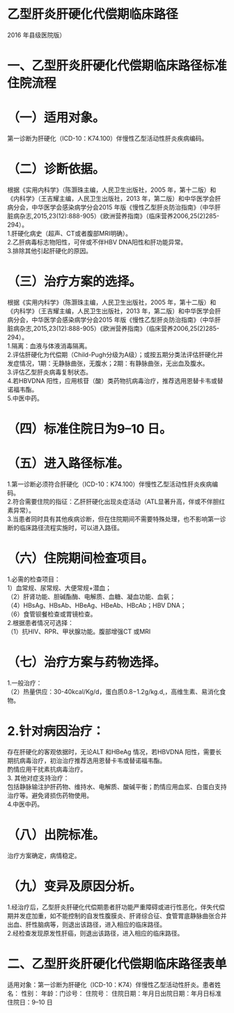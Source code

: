 # 乙型肝炎肝硬化代偿期临床路径  
2016 年县级医院版）  
# 一、乙型肝炎肝硬化代偿期临床路径标准住院流程  
# （一）适用对象。  
第一诊断为肝硬化（ICD-10：K74.100）伴慢性乙型活动性肝炎疾病编码。  
# （二）诊断依据。  
根据《实用内科学》（陈灏珠主编，人民卫生出版社，2005 年，第十二版）和《内科学》（王吉耀主编，人民卫生出版社，2013 年，第二版）和中华医学会肝病分会，中华医学会感染病学分会2015 年版《慢性乙型肝炎防治指南》（中华肝脏病杂志,2015,23(12):888-905）《欧洲营养指南》（临床营养2006,25(2)285-294）。  
1.肝硬化病史（超声、CT或者腹部MRI明确）。  
2.乙肝病毒标志物阳性，可伴或不伴HBV DNA阳性和肝功能异常。  
3.排除其他引起肝硬化的原因。  
# （三）治疗方案的选择。  
根据《实用内科学》（陈灏珠主编，人民卫生出版社，2005 年，第十二版）和《内科学》（王吉耀主编，人民卫生出版社，2013 年，第二版）和中华医学会肝病分会，中华医学会感染病学分会2015 年版《慢性乙型肝炎防治指南》（中华肝脏病杂志,2015,23(12):888-905）《欧洲营养指南》（临床营养2006,25(2)285-294）。  
1.隔离：血液与体液消毒隔离。  
2.评估肝硬化为代偿期（Child-Pugh分级为A级）；或按五期分类法评估肝硬化并发症情况，1期：无静脉曲张，无腹水；2期：有静脉曲张，无出血及腹水。  
3.评估乙型肝炎病毒复制状态。  
4.若HBVDNA 阳性，应用核苷（酸）类药物抗病毒治疗，推荐选用恩替卡韦或替诺福韦酯。  
5.中医中药。  
# （四）标准住院日为9–10 日。  
# （五）进入路径标准。  
1.第一诊断必须符合肝硬化（ICD-10：K74.100）伴慢性乙型活动性肝炎疾病编码。  
2.符合需要住院的指征：乙肝肝硬化出现炎症活动（ATL显著升高，伴或不伴胆红素异常）。  
3.当患者同时具有其他疾病诊断，但在住院期间不需要特殊处理，也不影响第一诊断的临床路径流程实施时，可以进入路径。  
# （六）住院期间检查项目。  
1.必需的检查项目：  
1）血常规、尿常规、大便常规$+$潜血；  
（2）肝肾功能、胆碱酯酶、电解质、血糖、凝血功能、血氨；  
（4）HBsAg、HBsAb、HBeAg、HBeAb、HBcAb；HBV DNA；  
（6）食管钡餐检查或胃镜检查。  
2.根据患者情况可选择：  
（1）抗HIV、RPR、甲状腺功能。腹部增强CT 或MRI  
# （七）治疗方案与药物选择。  
1.一般治疗：  
（2）热量供应：30-40kcal/Kg/d，蛋白质$0.8{\mathrm{-}}1.2{\mathrm{g/kg}}.{\mathrm{d}},$，高维生素、易消化食物。  
# 2.针对病因治疗：  
存在肝硬化的客观依据时，无论ALT 和HBeAg 情况，若HBVDNA 阳性，需要长期抗病毒治疗，初治治疗推荐选用恩替卡韦或替诺福韦酯。  
酌情应用干扰素抗病毒治疗。  
3. 其他对症支持治疗：  
包括静脉输注护肝药物、维持水、电解质、酸碱平衡；酌情应用血浆、白蛋白支持治疗等。避免肾损伤药物使用。  
4.中医中药。  
# （八）出院标准。  
治疗方案确定，病情稳定。  
# （九）变异及原因分析。  
1.经治疗后，乙型肝炎肝硬化代偿期患者肝功能严重障碍或进行性恶化，伴失代偿期并发症加重，如不能控制的自发性腹膜炎、肝肾综合征、食管胃底静脉曲张合并出血、肝性脑病等，则退出该路径，进入相应的临床路径。  
2.经检查发现原发性肝癌，则退出该路径，进入相应的临床路径。  
# 二、乙型肝炎肝硬化代偿期临床路径表单  
适用对象：第一诊断为肝硬化（ICD-10：K74）伴慢性乙型活动性肝炎。患者姓名：  性别： 年龄：门诊号：  住院号： 住院日期：年月日出院日期：年月日标准住院日：9–10 日  
